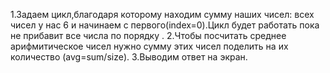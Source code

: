 1.Задаем цикл,благодаря которому находим сумму наших чисел:
всех чисел у нас 6 и начинаем с первого(index=0).Цикл будет работать пока не прибавит все числа по порядку .
2.Чтобы посчитать среднее арифмитическое чисел нужно сумму этих чисел поделить на их количество (avg=sum/size).
3.Выводим ответ на экран.